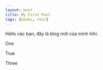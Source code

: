 ```yaml
---
layout: post
title: My First Post
tags: [books, test]
---
```


Hello các bạn, đây là blog mới của mình hihi. 
  
     
One  
  
True  
  
Three   
